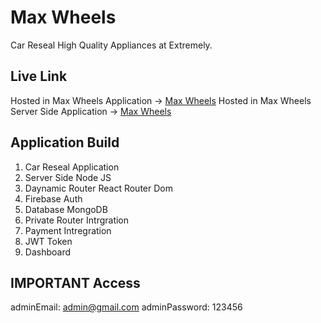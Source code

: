 # Max Wheels
Car Reseal High Quality Appliances at Extremely.

## Live Link
Hosted in Max Wheels Application -> [Max Wheels]()
Hosted in Max Wheels Server Side Application -> [Max Wheels]()


## Application Build
1. Car Reseal Application
2. Server Side Node JS
3. Daynamic Router React Router Dom
4. Firebase Auth
5. Database MongoDB
6. Private Router Intrgration
7. Payment Intregration
8. JWT Token
9. Dashboard

## IMPORTANT Access
adminEmail: admin@gmail.com
adminPassword: 123456